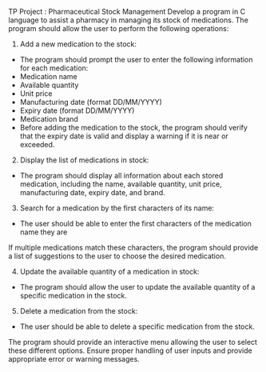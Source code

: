 TP Project : Pharmaceutical Stock Management
Develop a program in C language to assist a pharmacy in managing its stock of
medications. The program should allow the user to perform the following operations:

1. Add a new medication to the stock:
- The program should prompt the user to enter the following information for each
medication:
- Medication name
- Available quantity
- Unit price
- Manufacturing date (format DD/MM/YYYY)
- Expiry date (format DD/MM/YYYY)
- Medication brand
- Before adding the medication to the stock, the program should verify that the expiry date
is valid and display a warning if it is near or exceeded.

2. Display the list of medications in stock:
- The program should display all information about each stored medication, including the
name, available quantity, unit price, manufacturing date, expiry date, and brand.

3. Search for a medication by the first characters of its name:
- The user should be able to enter the first characters of the medication name they are

If multiple medications match these characters, the program should provide a list of
suggestions to the user to choose the desired medication.

4. Update the available quantity of a medication in stock:
- The program should allow the user to update the available quantity of a specific
medication in the stock.

5. Delete a medication from the stock:
- The user should be able to delete a specific medication from the stock.

The program should provide an interactive menu allowing the user to select these different
options. Ensure proper handling of user inputs and provide appropriate error or warning
messages.
